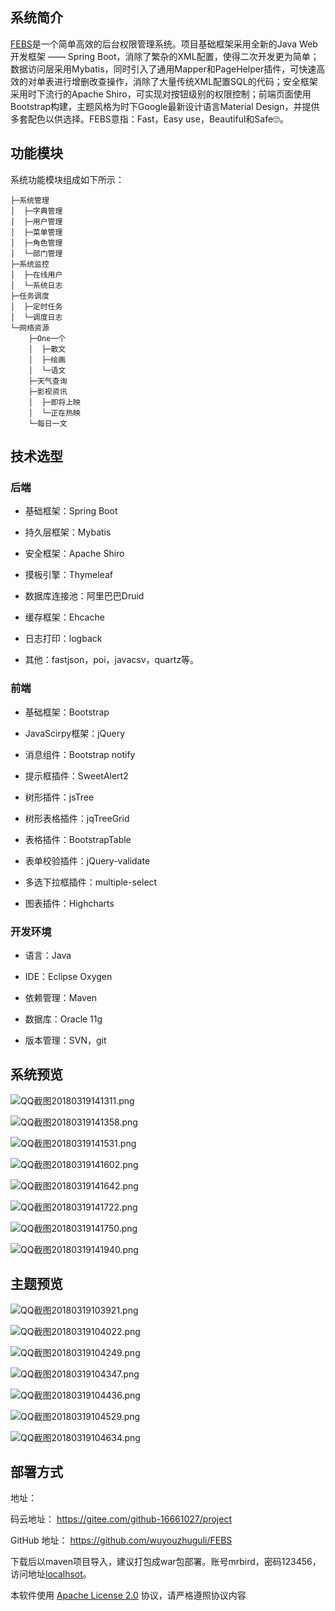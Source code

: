## 系统简介
[FEBS](https://gitee.com/github-16661027/project)是一个简单高效的后台权限管理系统。项目基础框架采用全新的Java Web开发框架 —— Spring Boot，消除了繁杂的XML配置，使得二次开发更为简单；数据访问层采用Mybatis，同时引入了通用Mapper和PageHelper插件，可快速高效的对单表进行增删改查操作，消除了大量传统XML配置SQL的代码；安全框架采用时下流行的Apache Shiro，可实现对按钮级别的权限控制；前端页面使用Bootstrap构建，主题风格为时下Google最新设计语言Material Design，并提供多套配色以供选择。FEBS意指：Fast，Easy use，Beautiful和Safe🙄。
<!--more-->
## 功能模块
系统功能模块组成如下所示：
```
├─系统管理
│  ├─字典管理
│  ├─用户管理
│  ├─菜单管理
│  ├─角色管理
│  └─部门管理
├─系统监控
│  ├─在线用户
│  └─系统日志
├─任务调度
│  ├─定时任务
│  └─调度日志
└─网络资源
    ├─One一个
    │  ├─散文
    │  ├─绘画
    │  └─语文
    ├─天气查询
    ├─影视资讯
    │  ├─即将上映
    │  └─正在热映
    └─每日一文
```
## 技术选型
### 后端

- 基础框架：Spring Boot

- 持久层框架：Mybatis

- 安全框架：Apache Shiro

- 摸板引擎：Thymeleaf

- 数据库连接池：阿里巴巴Druid

- 缓存框架：Ehcache

- 日志打印：logback

- 其他：fastjson，poi，javacsv，quartz等。

### 前端
 
- 基础框架：Bootstrap

- JavaScirpy框架：jQuery

- 消息组件：Bootstrap notify

- 提示框插件：SweetAlert2

- 树形插件：jsTree

- 树形表格插件：jqTreeGrid

- 表格插件：BootstrapTable

- 表单校验插件：jQuery-validate

- 多选下拉框插件：multiple-select

- 图表插件：Highcharts

### 开发环境

- 语言：Java

- IDE：Eclipse Oxygen

- 依赖管理：Maven

- 数据库：Oracle 11g

- 版本管理：SVN，git

## 系统预览

![QQ截图20180319141311.png](http://mrbird.cc/img/FEBS/QQ截图20180319141311.png)

![QQ截图20180319141358.png](http://mrbird.cc/img/FEBS/QQ截图20180319141358.png)

![QQ截图20180319141531.png](http://mrbird.cc/img/FEBS/QQ截图20180319141531.png)

![QQ截图20180319141602.png](http://mrbird.cc/img/FEBS/QQ截图20180319141602.png)

![QQ截图20180319141642.png](http://mrbird.cc/img/FEBS/QQ截图20180319141642.png)

![QQ截图20180319141722.png](http://mrbird.cc/img/FEBS/QQ截图20180319141722.png)

![QQ截图20180319141750.png](http://mrbird.cc/img/FEBS/QQ截图20180319141750.png)

![QQ截图20180319141940.png](http://mrbird.cc/img/FEBS/QQ截图20180319141940.png)

## 主题预览

![QQ截图20180319103921.png](http://mrbird.cc/img/FEBS/QQ截图20180319103921.png)

![QQ截图20180319104022.png](http://mrbird.cc/img/FEBS/QQ截图20180319104022.png)

![QQ截图20180319104249.png](http://mrbird.cc/img/FEBS/QQ截图20180319104249.png)

![QQ截图20180319104347.png](http://mrbird.cc/img/FEBS/QQ截图20180319104347.png)

![QQ截图20180319104436.png](http://mrbird.cc/img/FEBS/QQ截图20180319104436.png)

![QQ截图20180319104529.png](http://mrbird.cc/img/FEBS/QQ截图20180319104529.png)

![QQ截图20180319104634.png](http://mrbird.cc/img/FEBS/QQ截图20180319104634.png)


## 部署方式
地址：

码云地址： https://gitee.com/github-16661027/project 

GitHub 地址： https://github.com/wuyouzhuguli/FEBS

下载后以maven项目导入，建议打包成war包部署。账号mrbird，密码123456，访问地址[localhsot](localhost)。

本软件使用 [Apache License 2.0](http://www.apache.org/licenses/LICENSE-2.0) 协议，请严格遵照协议内容